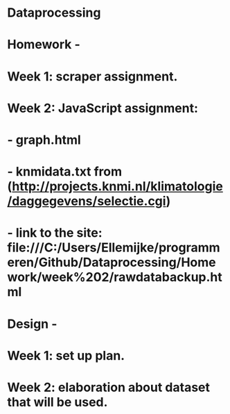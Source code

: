 # Dataprocessing
#   	Homework -
#       Week 1: scraper assignment.
#       Week 2: JavaScript assignment:
#               - graph.html
#               - knmidata.txt from (http://projects.knmi.nl/klimatologie/daggegevens/selectie.cgi)
#               - link to the site:   file:///C:/Users/Ellemijke/programmeren/Github/Dataprocessing/Homework/week%202/rawdatabackup.html
#     Design -
#        Week 1: set up plan.
#        Week 2: elaboration about dataset that will be used.
#
#
